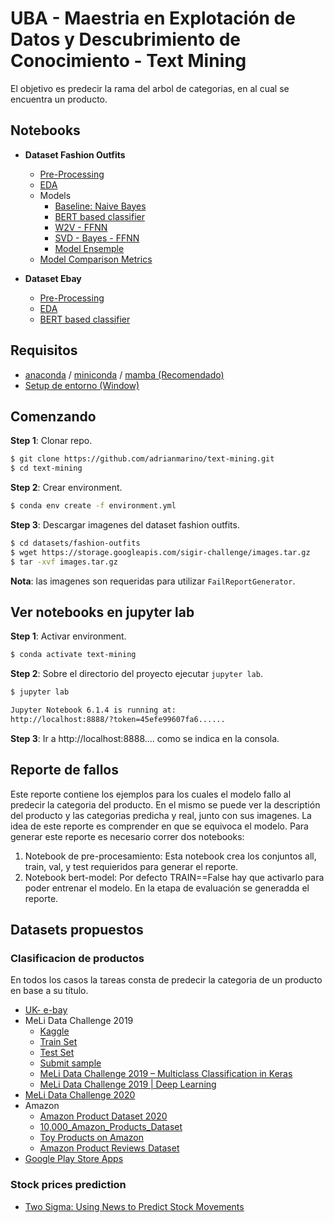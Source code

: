 # UBA - Maestria en Explotación de Datos y Descubrimiento de Conocimiento - Text Mining

El objetivo es predecir la rama del arbol de categorias, en al cual se encuentra un producto.

## Notebooks

* **Dataset Fashion Outfits**
   * [Pre-Processing](https://github.com/magistery-tps/text-mining/blob/master/notebooks/fashion-outfits/1.1-pre-processing.ipynb)
   * [EDA](https://github.com/magistery-tps/text-mining/blob/master/notebooks/fashion-outfits/2-eda.ipynb)
    * Models
      * [Baseline: Naive Bayes](https://github.com/magistery-tps/text-mining/blob/master/notebooks/fashion-outfits/3-naive-bayes-model.ipynb)
      * [BERT based classifier](https://github.com/magistery-tps/text-mining/blob/master/notebooks/fashion-outfits/4.1-bert-model.ipynb)
      * [W2V - FFNN](https://github.com/magistery-tps/text-mining/blob/master/notebooks/fashion-outfits/5_Farfetch_con_Keras_word2vect_prom.ipynb)
      * [SVD - Bayes - FFNN](https://github.com/magistery-tps/text-mining/blob/master/notebooks/fashion-outfits/6_ds_Farfetch_SVD_Bayes_RN.ipynb)
      * [Model Ensemple](https://github.com/magistery-tps/text-mining/blob/master/notebooks/fashion-outfits/7-ensamble.ipynb)
    * [Model Comparison Metrics](https://github.com/magistery-tps/text-mining/blob/master/notebooks/fashion-outfits/9-comparative-metrics.ipynb)

* **Dataset Ebay**
   * [Pre-Processing](https://github.com/magistery-tps/text-mining/blob/master/notebooks/ebay/1-pre-processing.ipynb)
   * [EDA](https://github.com/magistery-tps/text-mining/blob/master/notebooks/ebay/2-eda.ipynb)
   * [BERT based classifier](https://github.com/magistery-tps/text-mining/blob/master/notebooks/ebay/3-bert-model.ipynb)


## Requisitos

* [anaconda](https://www.anaconda.com/products/individual) / [miniconda](https://docs.conda.io/en/latest/miniconda.html) / [mamba (Recomendado)](https://github.com/mamba-org/mamba)
* [Setup de entorno (Window)](https://www.youtube.com/watch?v=O8YXuHNdIIk)



## Comenzando


**Step 1**: Clonar repo.

```bash
$ git clone https://github.com/adrianmarino/text-mining.git
$ cd text-mining
```

**Step 2**: Crear environment.

```bash
$ conda env create -f environment.yml
```

**Step 3**: Descargar imagenes del dataset fashion outfits.

```bash
$ cd datasets/fashion-outfits
$ wget https://storage.googleapis.com/sigir-challenge/images.tar.gz
$ tar -xvf images.tar.gz
```

**Nota**: las imagenes son requeridas para utilizar `FailReportGenerator`.


## Ver notebooks en jupyter lab

**Step 1**: Activar environment.

```bash
$ conda activate text-mining
```

**Step 2**: Sobre el directorio del proyecto ejecutar `jupyter lab`.

```bash
$ jupyter lab

Jupyter Notebook 6.1.4 is running at:
http://localhost:8888/?token=45efe99607fa6......
```

**Step 3**: Ir a http://localhost:8888.... como se indica en la consola.


## Reporte de fallos

Este reporte contiene los ejemplos para los cuales el modelo fallo al predecir la categoria del producto. En el mismo se puede ver la descriptión del producto y las categorias predicha y real, junto con sus imagenes.
La idea de este reporte es comprender en que se equivoca el modelo. Para generar este reporte es necesario correr dos notebooks:
    
1. Notebook de pre-procesamiento: Esta notebook crea los conjuntos all, train, val, y test requieridos para generar el reporte.
2. Notebook bert-model: Por defecto TRAIN==False hay que activarlo para poder entrenar el modelo. En la etapa de evaluación se generadda el reporte.
    

## Datasets propuestos

### Clasificacion de productos

En todos los casos la tareas consta de predecir la categoria de un producto en base a su título.

* [UK- e-bay](https://data.world/opensnippets/ebay-uk-products-dataset)
* MeLi Data Challenge 2019
    * [Kaggle](https://www.kaggle.com/datasets/abugim/meli-data-challenge-2019)
    * [Train Set](https://meli-data-challenge.s3.amazonaws.com/train.csv.gz)
    * [Test Set](https://meli-data-challenge.s3.amazonaws.com/test.csv)
    * [Submit sample](https://meli-data-challenge.s3.amazonaws.com/sample_submission.csv)
    * [MeLi Data Challenge 2019 – Multiclass Classification in Keras](https://eduardofv.com/2019/10/04/meli-data-challenge-2019-multiclass-classification-in-keras/)
    * [MeLi Data Challenge 2019 | Deep Learning](https://github.com/mlacosta/MeLi-Data-Challenge-2019)
* [MeLi Data Challenge 2020](https://www.kaggle.com/datasets/marlesson/meli-data-challenge-2020)
* Amazon
    * [Amazon Product Dataset 2020](https://www.kaggle.com/datasets/promptcloud/amazon-product-dataset-2020)
    * [10,000_Amazon_Products_Dataset](https://www.kaggle.com/datasets/nguyenngocphung/10000-amazon-products-dataset)
    * [Toy Products on Amazon](https://www.kaggle.com/datasets/PromptCloudHQ/toy-products-on-amazon)
    * [Amazon Product Reviews Dataset](https://www.kaggle.com/datasets/promptcloud/amazon-product-reviews-dataset)
* [Google Play Store Apps](https://www.kaggle.com/datasets/lava18/google-play-store-apps)
 
### Stock prices prediction

* [Two Sigma: Using News to Predict Stock Movements](https://www.kaggle.com/competitions/two-sigma-financial-news/rules)
